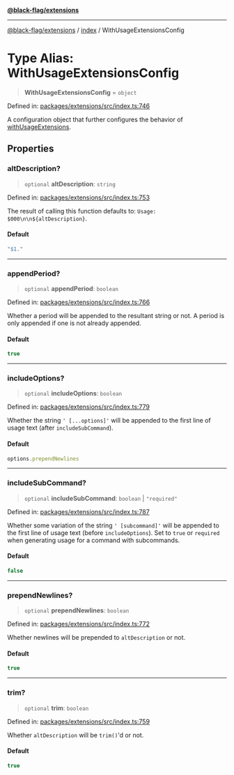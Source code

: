 [**@black-flag/extensions**](../../README.md)

***

[@black-flag/extensions](../../README.md) / [index](../README.md) / WithUsageExtensionsConfig

# Type Alias: WithUsageExtensionsConfig

> **WithUsageExtensionsConfig** = `object`

Defined in: [packages/extensions/src/index.ts:746](https://github.com/Xunnamius/black-flag/blob/9e502baf0a24d2f38890806199a48bc7a3c83054/packages/extensions/src/index.ts#L746)

A configuration object that further configures the behavior of
[withUsageExtensions](../functions/withUsageExtensions.md).

## Properties

### altDescription?

> `optional` **altDescription**: `string`

Defined in: [packages/extensions/src/index.ts:753](https://github.com/Xunnamius/black-flag/blob/9e502baf0a24d2f38890806199a48bc7a3c83054/packages/extensions/src/index.ts#L753)

The result of calling this function defaults to: `Usage:
$000\n\n${altDescription}`.

#### Default

```ts
"$1."
```

***

### appendPeriod?

> `optional` **appendPeriod**: `boolean`

Defined in: [packages/extensions/src/index.ts:766](https://github.com/Xunnamius/black-flag/blob/9e502baf0a24d2f38890806199a48bc7a3c83054/packages/extensions/src/index.ts#L766)

Whether a period will be appended to the resultant string or not. A
period is only appended if one is not already appended.

#### Default

```ts
true
```

***

### includeOptions?

> `optional` **includeOptions**: `boolean`

Defined in: [packages/extensions/src/index.ts:779](https://github.com/Xunnamius/black-flag/blob/9e502baf0a24d2f38890806199a48bc7a3c83054/packages/extensions/src/index.ts#L779)

Whether the string `' [...options]'` will be appended to the first line
of usage text (after `includeSubCommand`).

#### Default

```ts
options.prependNewlines
```

***

### includeSubCommand?

> `optional` **includeSubCommand**: `boolean` \| `"required"`

Defined in: [packages/extensions/src/index.ts:787](https://github.com/Xunnamius/black-flag/blob/9e502baf0a24d2f38890806199a48bc7a3c83054/packages/extensions/src/index.ts#L787)

Whether some variation of the string `' [subcommand]'` will be appended
to the first line of usage text (before `includeOptions`). Set to `true`
or `required` when generating usage for a command with subcommands.

#### Default

```ts
false
```

***

### prependNewlines?

> `optional` **prependNewlines**: `boolean`

Defined in: [packages/extensions/src/index.ts:772](https://github.com/Xunnamius/black-flag/blob/9e502baf0a24d2f38890806199a48bc7a3c83054/packages/extensions/src/index.ts#L772)

Whether newlines will be prepended to `altDescription` or not.

#### Default

```ts
true
```

***

### trim?

> `optional` **trim**: `boolean`

Defined in: [packages/extensions/src/index.ts:759](https://github.com/Xunnamius/black-flag/blob/9e502baf0a24d2f38890806199a48bc7a3c83054/packages/extensions/src/index.ts#L759)

Whether `altDescription` will be `trim()`'d or not.

#### Default

```ts
true
```
